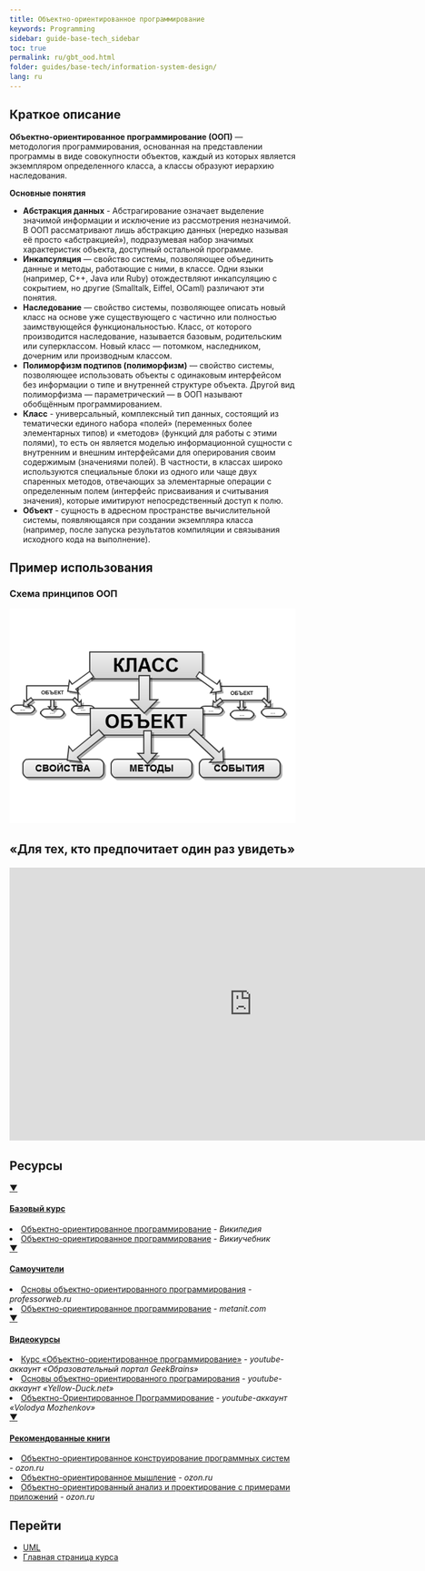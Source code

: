 ```yaml
---
title: Объектно-ориентированное программирование
keywords: Programming
sidebar: guide-base-tech_sidebar
toc: true
permalink: ru/gbt_ood.html
folder: guides/base-tech/information-system-design/
lang: ru
---
```


## Краткое описание

**Объектно-ориентированное программирование (ООП)** — методология программирования, основанная на представлении программы в виде совокупности объектов, каждый из которых является экземпляром определенного класса, а классы образуют иерархию наследования.

**Основные понятия**
* **Абстракция данных** - Абстрагирование означает выделение значимой информации и исключение из рассмотрения незначимой. В ООП рассматривают лишь абстракцию данных (нередко называя её просто «абстракцией»), подразумевая набор значимых характеристик объекта, доступный остальной программе.
* **Инкапсуляция** — свойство системы, позволяющее объединить данные и методы, работающие с ними, в классе. Одни языки (например, С++, Java или Ruby) отождествляют инкапсуляцию с сокрытием, но другие (Smalltalk, Eiffel, OCaml) различают эти понятия.
* **Наследование** — свойство системы, позволяющее описать новый класс на основе уже существующего с частично или полностью заимствующейся функциональностью. Класс, от которого производится наследование, называется базовым, родительским или суперклассом. Новый класс — потомком, наследником, дочерним или производным классом.
* **Полиморфизм подтипов (полиморфизм)** — свойство системы, позволяющее использовать объекты с одинаковым интерфейсом без информации о типе и внутренней структуре объекта. Другой вид полиморфизма — параметрический — в ООП называют обобщённым программированием.
* **Класс** - универсальный, комплексный тип данных, состоящий из тематически единого набора «полей» (переменных более элементарных типов) и «методов» (функций для работы с этими полями), то есть он является моделью информационной сущности с внутренним и внешним интерфейсами для оперирования своим содержимым (значениями полей). В частности, в классах широко используются специальные блоки из одного или чаще двух спаренных методов, отвечающих за элементарные операции с определенным полем (интерфейс присваивания и считывания значения), которые имитируют непосредственный доступ к полю. 
* **Объект** - сущность в адресном пространстве вычислительной системы, появляющаяся при создании экземпляра класса (например, после запуска результатов компиляции и связывания исходного кода на выполнение).

##  Пример использования

### Схема принципов ООП
![Схема принципов ООП](/images/pages/guides/base-technologies/information-system-design/ood.png)

## «Для тех, кто предпочитает один раз увидеть»

<div class="thumb-wrap" style="margin-top: 20px; margin-bottom: 20px">
  <iframe width="854" height="480" id="iframe_container" src="https://prezi.com/embed/q2b_ru9d1clq/?bgcolor=ffffff&amp;lock_to_path=0&amp;autoplay=0&amp;autohide_ctrls=0&amp;landing_data=bHVZZmNaNDBIWnNjdEVENDRhZDFNZGNIUE1UM0xkVmhmSVd4VW5RZEFTOFFyVWYvNmQzYjhTU1A1NjNYZFZOS2UwMD0&amp;landing_sign=X2R8nh1mXAaWDkz5gqp5YDsBlP7G-l4PwabqXSQU8sg" frameborder="0" allowfullscreen="" webkitAllowFullScreen="" mozAllowFullscreen=""></iframe>
</div>


##  Ресурсы

<div class="panel-group">
    <div class="panel panel-default">
        <div class="panel-heading">
            <a class="pull-right spoiler-push" data-toggle="collapse" href="#collapse1">&#9660;</a>
            <h4 class="panel-title">
                <a data-toggle="collapse" href="#collapse1">
                Базовый курс</a>
            </h4>
        </div>
        <div id="collapse1" class="panel-collapse collapse">
            <div class="panel-body">
                <div>
                    <li><a href="https://ru.wikipedia.org/wiki/%D0%9E%D0%B1%D1%8A%D0%B5%D0%BA%D1%82%D0%BD%D0%BE-%D0%BE%D1%80%D0%B8%D0%B5%D0%BD%D1%82%D0%B8%D1%80%D0%BE%D0%B2%D0%B0%D0%BD%D0%BD%D0%BE%D0%B5_%D0%BF%D1%80%D0%BE%D0%B3%D1%80%D0%B0%D0%BC%D0%BC%D0%B8%D1%80%D0%BE%D0%B2%D0%B0%D0%BD%D0%B8%D0%B5"> Объектно-ориентированное программирование</a><i> - Википедия</i></li>
                    <li><a href="https://ru.wikibooks.org/wiki/%D0%9E%D0%B1%D1%8A%D0%B5%D0%BA%D1%82%D0%BD%D0%BE-%D0%BE%D1%80%D0%B8%D0%B5%D0%BD%D1%82%D0%B8%D1%80%D0%BE%D0%B2%D0%B0%D0%BD%D0%BD%D0%BE%D0%B5_%D0%BF%D1%80%D0%BE%D0%B3%D1%80%D0%B0%D0%BC%D0%BC%D0%B8%D1%80%D0%BE%D0%B2%D0%B0%D0%BD%D0%B8%D0%B5"> Объектно-ориентированное программирование</a><i> - Викиучебник</i></li>
                </div>   
            </div>
        </div>
    </div>
</div>

<div class="panel-group">
    <div class="panel panel-default">
        <div class="panel-heading">
            <a class="pull-right spoiler-push" data-toggle="collapse" href="#collapse2">&#9660;</a>
            <h4 class="panel-title">
                <a data-toggle="collapse" href="#collapse2">
                Самоучители</a>
            </h4>
        </div>
        <div id="collapse2" class="panel-collapse collapse">
            <div class="panel-body">
                <div>
                    <li><a href="https://professorweb.ru/my/csharp/charp_theory/level3/3_1.php"> Основы объектно-ориентированного программирования</a><i> - professorweb.ru</i></li>
                    <li><a href="https://metanit.com/sharp/tutorial/3.1.php"> Объектно-ориентированное программирование</a><i> - metanit.сom</i></li>
                </div>   
            </div>
        </div>
    </div>
</div>

<div class="panel-group">
    <div class="panel panel-default">
        <div class="panel-heading">
            <a class="pull-right spoiler-push" data-toggle="collapse" href="#collapse3">&#9660;</a>
            <h4 class="panel-title">
                <a data-toggle="collapse" href="#collapse3">
                Видеокурсы</a>
            </h4>
        </div>
        <div id="collapse3" class="panel-collapse collapse">
            <div class="panel-body">
                <div>
                    <li><a href="https://www.youtube.com/playlist?list=PLmRNNqEA7JoPhVQCUisflWWhjdoKucDuf"> Курс «Объектно-ориентированное программирование»</a><i> - youtube-аккаунт «Образовательный портал GeekBrains»</i></li>
                    <li><a href="https://www.youtube.com/playlist?list=PL6LDsbZOeyrx462VmH18qS0a9Dw9LwpSu"> Основы объектно-ориентированного програмирования</a><i> - youtube-аккаунт «Yellow-Duck.net»</i></li>
                    <li><a href="https://www.youtube.com/playlist?list=PLY7PmJJFH5nRcWGKbgl9N7txM5YLtela6"> Объектно-Ориентированное Программирование</a><i> - youtube-аккаунт «Volodya Mozhenkov»</i></li>
                </div>   
            </div>
        </div>
    </div>
</div>

<div class="panel-group">
    <div class="panel panel-default">
        <div class="panel-heading">
            <a class="pull-right spoiler-push" data-toggle="collapse" href="#collapse4">&#9660;</a>
            <h4 class="panel-title">
                <a data-toggle="collapse" href="#collapse4">
                Рекомендованные книги</a>
            </h4>
        </div>
        <div id="collapse4" class="panel-collapse collapse">
            <div class="panel-body">
                <div>
                    <li><a href="http://www.ozon.ru/context/detail/id/2336754/"> Объектно-ориентированное конструирование программных систем</a><i> - ozon.ru</i></li>
                    <li><a href="https://www.ozon.ru/context/detail/id/26036833/"> Объектно-ориентированное мышление</a><i> - ozon.ru</i></li>
                    <li><a href="http://www.ozon.ru/context/detail/id/3905587/"> Объектно-ориентированный анализ и проектирование с примерами приложений</a><i> - ozon.ru</i></li>
                </div>   
            </div>
        </div>
    </div>
</div>

## Перейти

* [UML](gbt_uml.html)
* [Главная страница курса](gbt_landing-page.html)
